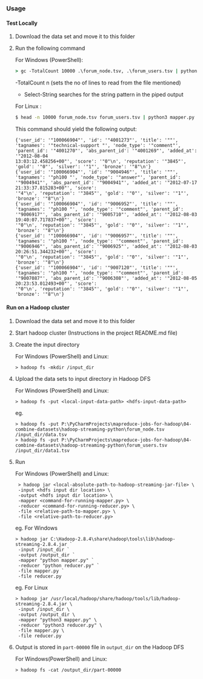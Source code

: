 ### Usage 

#### Test Locally
1. Download the data set and move it to this folder
2. Run the following command
    
    For Windows (PowerShell):
    ```cmd
    > gc -TotalCount 10000 .\forum_node.tsv, .\forum_users.tsv | python .\mapper.py | sort | python .\reducer.py | Select-String -Pattern '100066904'
    ```
    -TotalCount n (sets the no of lines to read from the file mentioned)
    - Select-String searches for the string pattern in the piped output
    
    For Linux :
    ```bash
    $ head -n 10000 forum_node.tsv forum_users.tsv | python3 mapper.py | sort | python3 reducer.py | grep '100066904'
    ```
    
    This command should yield the following output:
    ```
    {'user_id': '"100066904"', 'id': '"4001273"', 'title': '""', 'tagnames': '"technical-support "', 'node_type': '"comment"', 'parent_id': '"4001270"', 'abs_parent_id': '"4001269"', 'added_at': '"2012-08-04
    13:03:12.458256+00"', 'score': '"0"\n', 'reputation': '"3845"', 'gold': '"0"', 'silver': '"1"', 'bronze': '"8"\n'}
    {'user_id': '"100066904"', 'id': '"9004946"', 'title': '""', 'tagnames': '"ph100 "', 'node_type': '"answer"', 'parent_id': '"9004941"', 'abs_parent_id': '"9004941"', 'added_at': '"2012-07-17 21:33:37.815283+00"', 'score':
    '"4"\n', 'reputation': '"3845"', 'gold': '"0"', 'silver': '"1"', 'bronze': '"8"\n'}
    {'user_id': '"100066904"', 'id': '"9006952"', 'title': '""', 'tagnames': '"ph100 "', 'node_type': '"comment"', 'parent_id': '"9006917"', 'abs_parent_id': '"9005710"', 'added_at': '"2012-08-03 19:40:07.717837+00"', 'score':
    '"0"\n', 'reputation': '"3845"', 'gold': '"0"', 'silver': '"1"', 'bronze': '"8"\n'}
    {'user_id': '"100066904"', 'id': '"9006957"', 'title': '""', 'tagnames': '"ph100 "', 'node_type': '"comment"', 'parent_id': '"9006946"', 'abs_parent_id': '"9006925"', 'added_at': '"2012-08-03 20:26:51.344232+00"', 'score':
    '"0"\n', 'reputation': '"3845"', 'gold': '"0"', 'silver': '"1"', 'bronze': '"8"\n'}
    {'user_id': '"100066904"', 'id': '"9007120"', 'title': '""', 'tagnames': '"ph100 "', 'node_type': '"comment"', 'parent_id': '"9007087"', 'abs_parent_id': '"9006308"', 'added_at': '"2012-08-05 20:23:53.012493+00"', 'score':
    '"0"\n', 'reputation': '"3845"', 'gold': '"0"', 'silver': '"1"', 'bronze': '"8"\n'}

    ```
    
#### Run on a Hadoop cluster
1. Download the data set and move it to this folder
2. Start hadoop cluster (Instructions in the project README.md file)
3. Create the input directory

    For Windows (PowerShell) and Linux:
    ```
    > hadoop fs -mkdir /input_dir
    ```
4. Upload the data sets to input directory in Hadoop DFS 

    For Windows (PowerShell) and Linux:
    ```
    > hadoop fs -put <local-input-data-path> <hdfs-input-data-path>
    ```
    
    eg. 
    ```
    > hadoop fs -put P:\PyCharmProjects\mapreduce-jobs-for-hadoop\04-combine-datasets\hadoop-streaming-python\forum_node.tsv /input_dir/data.tsv
    > hadoop fs -put P:\PyCharmProjects\mapreduce-jobs-for-hadoop\04-combine-datasets\hadoop-streaming-python\forum_users.tsv /input_dir/data1.tsv
    ```
5. Run

    For Windows (PowerShell) and Linux:
    ```
     > hadoop jar <local-absolute-path-to-hadoop-streaming-jar-file> \
     -input <hdfs input dir location> \
     -output <hdfs input dir location> \
     -mapper <command-for-running-mapper.py> \
     -reducer <command-for-running-reducer.py> \
     -file <relative-path-to-mapper.py> \
     -file <relative-path-to-reducer.py>
    ```
    
    eg. For Windows
    ```
    > hadoop jar C:\Hadoop-2.8.4\share\hadoop\tools\lib\hadoop-streaming-2.8.4.jar `
     -input /input_dir `
     -output /output_dir `
     -mapper "python mapper.py" `
     -reducer "python reducer.py" `
     -file mapper.py `
     -file reducer.py
    ```
    
    eg. For Linux
    ```
    > hadoop jar /usr/local/hadoop/share/hadoop/tools/lib/hadoop-streaming-2.8.4.jar \
     -input /input_dir \
     -output /output_dir \
     -mapper "python3 mapper.py" \
     -reducer "python3 reducer.py" \
     -file mapper.py \
     -file reducer.py
    ```
    
6. Output is stored in `part-00000` file in `output_dir` on the Hadoop DFS
    
    For Windows(PowerShell) and Linux:
    ```
    > hadoop fs -cat /output_dir/part-00000
    ``` 

     